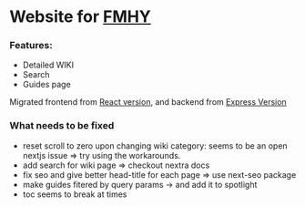 # Website for [FMHY](https://www.reddit.com/r/FREEMEDIAHECKYEAH/)

### Features:

- Detailed WIKI
- Search
- Guides page

Migrated frontend from [React version](https://github.com/zeus-12/fmhy-ui), and backend from [Express Version](https://github.com/zeus-12/fmhy-server)

### What needs to be fixed

- reset scroll to zero upon changing wiki category: seems to be an open nextjs issue => try using the workarounds.
- add search for wiki page => checkout nextra docs
- fix seo and give better head-title for each page => use next-seo package
- make guides fitered by query params -> and add it to spotlight
- toc seems to break at times
